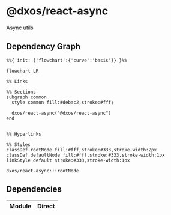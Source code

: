 # @dxos/react-async

Async utils

## Dependency Graph

```mermaid
%%{ init: {'flowchart':{'curve':'basis'}} }%%

flowchart LR

%% Links

%% Sections
subgraph common
  style common fill:#debac2,stroke:#fff;

  dxos/react-async("@dxos/react-async")
end


%% Hyperlinks

%% Styles
classDef rootNode fill:#fff,stroke:#333,stroke-width:2px
classDef defaultNode fill:#fff,stroke:#333,stroke-width:1px
linkStyle default stroke:#333,stroke-width:1px

dxos/react-async:::rootNode

```

## Dependencies

| Module | Direct |
|---|---|
